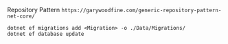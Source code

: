 
Repository Pattern
```https://garywoodfine.com/generic-repository-pattern-net-core/```

```
dotnet ef migrations add <Migration> -o ./Data/Migrations/
dotnet ef database update
```